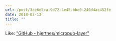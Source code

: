 ```yaml
---
url: /post/3ae6e5ca-9d72-4e45-bbc0-240d4ac452fe
date: 2018-03-13
title: ""
---
```





Like: ["GitHub - hjertnes/micropub-layer"
](https://github.com/hjertnes/micropub-layer
)
